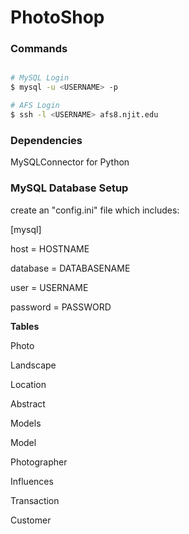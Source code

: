 # PhotoShop

### Commands

```bash

# MySQL Login
$ mysql -u <USERNAME> -p

# AFS Login
$ ssh -l <USERNAME> afs8.njit.edu
```

### Dependencies 

MySQLConnector for Python

### MySQL Database Setup

create an "config.ini" file which includes:

[mysql]

host = HOSTNAME

database = DATABASENAME

user = USERNAME

password = PASSWORD

**Tables**

Photo

Landscape

Location

Abstract

Models

Model

Photographer

Influences

Transaction

Customer
